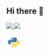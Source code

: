 ## Hi there 👋
<div>
  <a href="https://github.com/bonfim-igor">
  <img height="180em" src="https://github-readme-stats.vercel.app/api?username=bonfim-igor&show_icons=true&theme=dark">
  <img height="180em" src="https://github-readme-stats.vercel.app/api/top-langs/?username=bonfim-igor&show_icons=true&theme=dark">
</div>
<div style="display: inline_block"><br>
  <img align="center" alt="Igor-Python" height="30" width="40" src="https://raw.githubusercontent.com/devicons/devicon/master/icons/python/python-original.svg">
</div>
